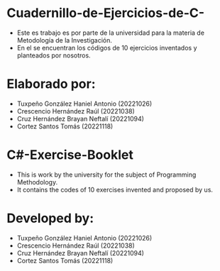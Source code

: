 # Cuadernillo-de-Ejercicios-de-C-
- Este es trabajo es por parte de la universidad para la materia de Metodología de la Investigación.
- En el se encuentran los códigos de 10 ejercicios inventados y planteados por nosotros.

# Elaborado por:
  - Tuxpeño González Haniel Antonio (20221026)
  - Crescencio Hernández Raúl (20221038)
  - Cruz Hernández Brayan Neftalí (20221094)
  - Cortez Santos Tomás (20221118)
 
# C#-Exercise-Booklet
- This is work by the university for the subject of Programming Methodology.
- It contains the codes of 10 exercises invented and proposed by us.

# Developed by:
  - Tuxpeño González Haniel Antonio (20221026)
  - Crescencio Hernández Raúl (20221038)
  - Cruz Hernández Brayan Neftalí (20221094)
  - Cortez Santos Tomás (20221118)
